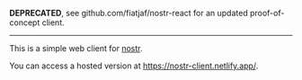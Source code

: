 **DEPRECATED**, see github.com/fiatjaf/nostr-react for an updated proof-of-concept client.

---

This is a simple web client for [nostr](https://github.com/fiatjaf/nostr).

You can access a hosted version at https://nostr-client.netlify.app/.
